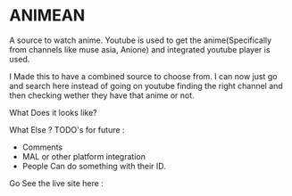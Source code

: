 # ANIMEAN

A source to watch anime. Youtube is used to get the anime(Specifically from
channels like muse asia, Anione) and integrated youtube player is used.

I Made this to have a combined source to choose from. I can now just go and search
here instead of going on youtube finding the right channel and then checking wether
they have that anime or not.

What Does it looks like?

<!-- Here is the Working Gif -->

What Else ?
TODO's for future :

- Comments
- MAL or other platform integration
- People Can do something with their ID.

Go See the live site here :

<!-- Site link here -->
